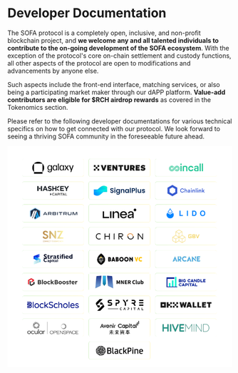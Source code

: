 # Developer Documentation

The SOFA protocol is a completely open, inclusive, and non-profit blockchain project, and **we welcome any and all talented individuals to contribute to the on-going development of the SOFA ecosystem**.  With the exception of the protocol's core on-chain settlement and custody functions, all other aspects of the protocol are open to modifications and advancements by anyone else.

Such aspects include the front-end interface, matching services, or also being a participating market maker through our dAPP platform.  **Value-add contributors are eligible for $RCH airdrop rewards** as covered in the Tokenomics section.

Please refer to the following developer documentations for various technical specifics on how to get connected with our protocol.  We look forward to seeing a thriving SOFA community in the foreseeable future ahead.

![](../../static/partners.jpg)
